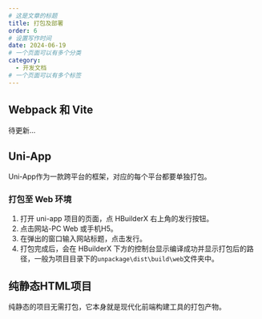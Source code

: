 ```yaml
---
# 这是文章的标题
title: 打包及部署
order: 6
# 设置写作时间
date: 2024-06-19
# 一个页面可以有多个分类
category:
  - 开发文档
# 一个页面可以有多个标签
---
```

## Webpack 和 Vite
待更新...
## Uni-App
Uni-App作为一款跨平台的框架，对应的每个平台都要单独打包。
### 打包至 Web 环境
1. 打开 uni-app 项目的页面，点 HBuilderX 右上角的发行按钮。
2. 点击网站-PC Web 或手机H5。
3. 在弹出的窗口输入网站标题，点击发行。
4. 打包完成后，会在 HBuilderX 下方的控制台显示编译成功并显示打包后的路径，一般为项目目录下的`unpackage\dist\build\web`文件夹中。

## 纯静态HTML项目
纯静态的项目无需打包，它本身就是现代化前端构建工具的打包产物。
